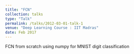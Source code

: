 ```yaml
---
title: "FCN"
collection: talks
type: "Talk"
permalink: /talks/2012-03-01-talk-1
venue: "Deep Learning Course : IIT Madras"
date: Feb 2017
---
```


FCN from scratch using numpy for MNIST digit classification
